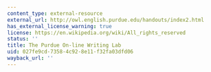 ```yaml
---
content_type: external-resource
external_url: http://owl.english.purdue.edu/handouts/index2.html
has_external_license_warning: true
license: https://en.wikipedia.org/wiki/All_rights_reserved
status: ''
title: The Purdue On-line Writing Lab
uid: 027fe9cd-7358-4c92-8e11-f32fa03dfd06
wayback_url: ''
---
```

